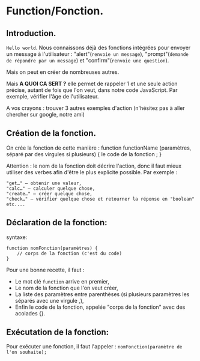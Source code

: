 # Function/Fonction.

## Introduction.

`Hello world`. Nous connaissons déjà des fonctions intégrées pour envoyer un message à l'utilisateur :
"alert"(`renvoie un message`), "prompt"(`demande de répondre par un message`) et "confirm"(`renvoie une question`).

Mais on peut en créer de nombreuses autres.

Mais **A QUOI CA SERT ?**
elle permet de rappeler 1 et une seule action précise, autant de fois que l'on veut, dans notre code JavaScript.
Par exemple, vérifier l'âge de l'utilisateur.

A vos crayons : trouver 3 autres exemples d'action (n'hésitez pas à aller chercher sur google, notre ami)



## Création de la fonction.

On crée la fonction de cette manière :
function functionName (paramètres, séparé par des virgules si plusieurs) {
        le code de la fonction ;
}

Attention : le nom de la fonction doit décrire l'action, donc il faut mieux utiliser des verbes afin d'être le plus explicite possible.
Par exemple :

    "get…" – obtenir une valeur,
    "calc…" – calculer quelque chose,
    "create…" – créer quelque chose,
    "check…" – vérifier quelque chose et retourner la réponse en "boolean" etc....


## Déclaration de la fonction:

syntaxe:
```
function nomFonction(paramètres) {
	// corps de la fonction (c'est du code)
}
```

Pour une bonne recette, il faut :
* Le mot clé `function` arrive en premier,
* Le nom de la fonction que l'on veut créer,
* La liste des paramètres entre parenthèses (si plusieurs paramètres les séparés avec une virgule ,),
* Enfin le code de la fonction, appelée "corps de la fonction" avec des acolades {}.

## Exécutation de la fonction:

Pour exécuter une fonction, il faut l'appeler : `nomFonction(paramètre de l'on souhaite);`

 
